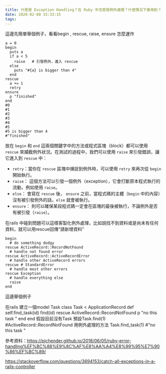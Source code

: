 ```yaml
---
title: 什麼是 Exception Handling？在 Ruby 中怎麼寫例外處理？什麼情況下會用到？
date: 2020-02-08 15:33:15
tags:
---
```

這邊先簡單舉個例子，看看begin , rescue, raise, ensure 怎麼運作

```
a = 0
begin
  puts a
  if a < 5
    raise   # 引發例外，進入 rescue
  else
    puts "#{a} is bigger than 4"
  end
rescue
  a += 1
  retry
ensure
  p "finished"
end
#0
#1
#2
#3
#4
#5
#5 is bigger than 4
#"finished"
```

放在 `begin` 和 `end` 這兩個關鍵字中的方法或程式區塊（block）都可以使用 `rescue` 來攔截例外狀況。在測試的過程中，我們可以使用 `raise` 來引發錯誤，讓它進入到 `rescue` 中：

* `retry`：當你在 `rescue` 區塊中捕捉到例外時，可以使用 `retry` 來再次從 `begin` 開始執行。
* `raise`： 這個方法可以引發一個例外（exception），它會打斷原本程式執行的流動，例如使用 `raise`。
* `else`： 會寫在 `rescue` 後， `ensure` 之前，當程式碼的主體（`begin` 中的內容）沒有被引發例外的話，`else` 就會被執行。
* `ensure`： 則可以確保某段程式碼一定會在區塊的最後被執行，不論例外是否有被引發（`raise`）。

在rails 中碰到問題可以這樣客製化例外處理，比如說找不到資料或是尚未有任何資料，就可以用rescue回傳“請新增資料”

```
begin
  # do something dodgy
rescue ActiveRecord::RecordNotFound
  # handle not found error
rescue ActiveRecord::ActiveRecordError
  # handle other ActiveRecord errors
rescue # StandardError
  # handle most other errors
rescue Exception
  # handle everything else
  raise
end
```

這邊舉個例子

在rails 建立一個model Task
class Task < ApplicationRecord
  def self.find_task(id)
    find(id)
  rescue ActiveRecord::RecordNotFound
    p "no this task "
  end
end
假設目前沒有Task 預設Task.find(1)  #ActiveRecord::RecordNotFound 
用例外處理的方法 Task.find_task(1) #"no this task "


參考資料：https://pjchender.github.io/2018/06/05/ruby-error-handling%EF%BC%88%E9%8C%AF%E8%AA%A4%E8%99%95%E7%90%86%EF%BC%89/

https://stackoverflow.com/questions/3694153/catch-all-exceptions-in-a-rails-controller